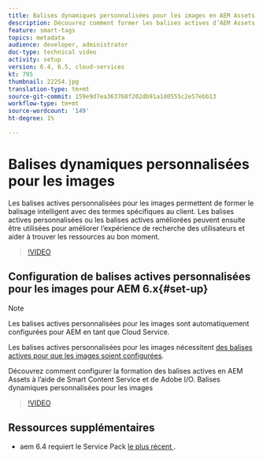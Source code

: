 ```yaml
---
title: Balises dynamiques personnalisées pour les images en AEM Assets
description: Découvrez comment former les balises actives d’AEM Assets à appliquer des termes personnalisés aux ressources.
feature: smart-tags
topics: metadata
audience: developer, administrator
doc-type: technical video
activity: setup
version: 6.4, 6.5, cloud-services
kt: 795
thumbnail: 22254.jpg
translation-type: tm+mt
source-git-commit: 159e9d7ea363768f202db91a1d0555c2e57ebb13
workflow-type: tm+mt
source-wordcount: '149'
ht-degree: 1%

---
```



# Balises dynamiques personnalisées pour les images

Les balises actives personnalisées pour les images permettent de former le balisage intelligent avec des termes spécifiques au client.
Les balises actives personnalisées ou les balises actives améliorées peuvent ensuite être utilisées pour améliorer l’expérience de recherche des utilisateurs et aider à trouver les ressources au bon moment.

>[!VIDEO](https://video.tv.adobe.com/v/22254/?quality=12&learn=on)

## Configuration de balises actives personnalisées pour les images pour AEM 6.x{#set-up}

>[!NOTE]
> Les balises actives personnalisées pour les images sont automatiquement configurées pour AEM en tant que Cloud Service.

Les balises actives personnalisées pour les images nécessitent [des balises actives pour que les images soient configurées](./image-smart-tags.md#set-up).

Découvrez comment configurer la formation des balises actives en AEM Assets à l’aide de Smart Content Service et de Adobe I/O. Balises dynamiques personnalisées pour les images

>[!VIDEO](https://video.tv.adobe.com/v/23405/?quality=12&learn=on)

## Ressources supplémentaires

* aem 6.4 requiert le Service Pack [le plus récent ](https://docs.adobe.com/content/help/en/experience-manager-release-information/aem-release-updates/aem-releases-updates.html#aem-64).


